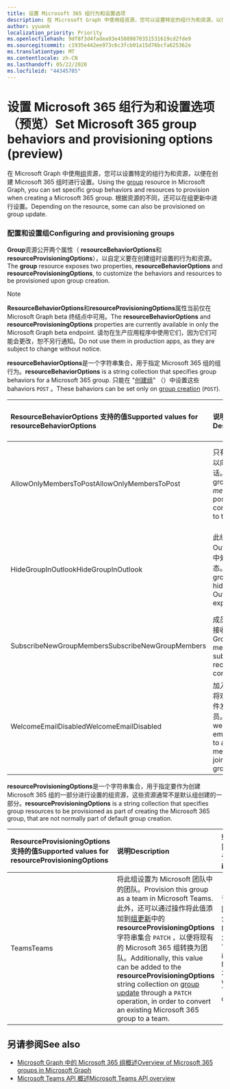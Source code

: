 ```yaml
---
title: 设置 Microsoft 365 组行为和设置选项
description: 在 Microsoft Graph 中使用组资源，您可以设置特定的组行为和资源，以便在创建 Microsoft 365 组时进行设置。
author: yyuank
localization_priority: Priority
ms.openlocfilehash: 9df8f3d4fadea93e45089870351531619cd2fde9
ms.sourcegitcommit: c1935e442ee973c6c3fcb01a15d76bcfa625362e
ms.translationtype: MT
ms.contentlocale: zh-CN
ms.lasthandoff: 05/22/2020
ms.locfileid: "44345785"
---
```

# <a name="set-microsoft-365-group-behaviors-and-provisioning-options-preview"></a><span data-ttu-id="ca204-103">设置 Microsoft 365 组行为和设置选项（预览）</span><span class="sxs-lookup"><span data-stu-id="ca204-103">Set Microsoft 365 group behaviors and provisioning options (preview)</span></span>

<span data-ttu-id="ca204-104">在 Microsoft Graph 中使用[组](/graph/api/resources/group?view=graph-rest-beta)资源，您可以设置特定的组行为和资源，以便在创建 Microsoft 365 组时进行设置。</span><span class="sxs-lookup"><span data-stu-id="ca204-104">Using the [group](/graph/api/resources/group?view=graph-rest-beta) resource in Microsoft Graph, you can set specific group behaviors and resources to provision when creating a Microsoft 365 group.</span></span> <span data-ttu-id="ca204-105">根据资源的不同，还可以在组更新中进行设置。</span><span class="sxs-lookup"><span data-stu-id="ca204-105">Depending on the resource, some can also be provisioned on group update.</span></span>

### <a name="configuring-and-provisioning-groups"></a><span data-ttu-id="ca204-106">配置和设置组</span><span class="sxs-lookup"><span data-stu-id="ca204-106">Configuring and provisioning groups</span></span>

<span data-ttu-id="ca204-107">**Group**资源公开两个属性（ **resourceBehaviorOptions**和**resourceProvisioningOptions**），以自定义要在创建组时设置的行为和资源。</span><span class="sxs-lookup"><span data-stu-id="ca204-107">The **group** resource exposes two properties, **resourceBehaviorOptions** and **resourceProvisioningOptions**, to customize the behaviors and resources to be provisioned upon group creation.</span></span> 

> [!NOTE]
> <span data-ttu-id="ca204-108">**ResourceBehaviorOptions**和**resourceProvisioningOptions**属性当前仅在 Microsoft Graph beta 终结点中可用。</span><span class="sxs-lookup"><span data-stu-id="ca204-108">The **resourceBehaviorOptions** and **resourceProvisioningOptions** properties are currently available in only the Microsoft Graph beta endpoint.</span></span> <span data-ttu-id="ca204-109">请勿在生产应用程序中使用它们，因为它们可能会更改，恕不另行通知。</span><span class="sxs-lookup"><span data-stu-id="ca204-109">Do not use them in production apps, as they are subject to change without notice.</span></span>

<span data-ttu-id="ca204-110">**resourceBehaviorOptions**是一个字符串集合，用于指定 Microsoft 365 组的组行为。</span><span class="sxs-lookup"><span data-stu-id="ca204-110">**resourceBehaviorOptions** is a string collection that specifies group behaviors for a Microsoft 365 group.</span></span> <span data-ttu-id="ca204-111">只能在 "[创建组](/graph/api/group-post-groups?view=graph-rest-beta)" （）中设置这些 bahaviors `POST` 。</span><span class="sxs-lookup"><span data-stu-id="ca204-111">These bahaviors can be set only on [group creation](/graph/api/group-post-groups?view=graph-rest-beta) (`POST`).</span></span>

| <span data-ttu-id="ca204-112">ResourceBehaviorOptions 支持的值</span><span class="sxs-lookup"><span data-stu-id="ca204-112">Supported values for resourceBehaviorOptions</span></span>   |<span data-ttu-id="ca204-113">说明</span><span class="sxs-lookup"><span data-stu-id="ca204-113">Description</span></span>|<span data-ttu-id="ca204-114">如果未设置，则为默认值</span><span class="sxs-lookup"><span data-stu-id="ca204-114">Default if not set</span></span>|
|:---------------|:--------|:-----------|
| <span data-ttu-id="ca204-115">AllowOnlyMembersToPost</span><span class="sxs-lookup"><span data-stu-id="ca204-115">AllowOnlyMembersToPost</span></span>|<span data-ttu-id="ca204-116">只有组*成员*可以向组发布对话。</span><span class="sxs-lookup"><span data-stu-id="ca204-116">Only group *members* can post conversations to the group.</span></span>|<span data-ttu-id="ca204-117">组织中的任何用户都可以向组发布对话。</span><span class="sxs-lookup"><span data-stu-id="ca204-117">Any user in the organization can post conversations to the group.</span></span>|
| <span data-ttu-id="ca204-118">HideGroupInOutlook</span><span class="sxs-lookup"><span data-stu-id="ca204-118">HideGroupInOutlook</span></span>|<span data-ttu-id="ca204-119">此组在 Outlook 体验中处于隐藏状态。</span><span class="sxs-lookup"><span data-stu-id="ca204-119">This group is hidden in Outlook experiences.</span></span>|<span data-ttu-id="ca204-120">在 Outlook 体验中，所有组都是可见且可发现的。</span><span class="sxs-lookup"><span data-stu-id="ca204-120">All groups are visible and discoverable in Outlook experiences.</span></span>|
| <span data-ttu-id="ca204-121">SubscribeNewGroupMembers</span><span class="sxs-lookup"><span data-stu-id="ca204-121">SubscribeNewGroupMembers</span></span>|<span data-ttu-id="ca204-122">成员可以订阅接收组对话。</span><span class="sxs-lookup"><span data-stu-id="ca204-122">Group members are subscribed to receive group conversations.</span></span> |<span data-ttu-id="ca204-123">组成员不接收组对话。</span><span class="sxs-lookup"><span data-stu-id="ca204-123">Group members do not receive group conversations.</span></span>|
| <span data-ttu-id="ca204-124">WelcomeEmailDisabled</span><span class="sxs-lookup"><span data-stu-id="ca204-124">WelcomeEmailDisabled</span></span>|<span data-ttu-id="ca204-125">加入组时，会将欢迎电子邮件发送到新成员。</span><span class="sxs-lookup"><span data-stu-id="ca204-125">A welcome email is sent to a new member on joining the group.</span></span>|<span data-ttu-id="ca204-126">欢迎电子邮件不会发送给新成员。</span><span class="sxs-lookup"><span data-stu-id="ca204-126">Welcome emails are not sent to new members.</span></span>|

<span data-ttu-id="ca204-127">**resourceProvisioningOptions**是一个字符串集合，用于指定要作为创建 Microsoft 365 组的一部分进行设置的组资源，这些资源通常不是默认组创建的一部分。</span><span class="sxs-lookup"><span data-stu-id="ca204-127">**resourceProvisioningOptions** is a string collection that specifies group resources to be provisioned as part of creating the Microsoft 365 group, that are not normally part of default group creation.</span></span>

| <span data-ttu-id="ca204-128">ResourceProvisioningOptions 支持的值</span><span class="sxs-lookup"><span data-stu-id="ca204-128">Supported values for resourceProvisioningOptions</span></span>   |<span data-ttu-id="ca204-129">说明</span><span class="sxs-lookup"><span data-stu-id="ca204-129">Description</span></span>| <span data-ttu-id="ca204-130">如果未设置，则为默认值</span><span class="sxs-lookup"><span data-stu-id="ca204-130">Default if not set</span></span> |
|:---------------|:--------|:------------|
| <span data-ttu-id="ca204-131">Teams</span><span class="sxs-lookup"><span data-stu-id="ca204-131">Teams</span></span>|<span data-ttu-id="ca204-132">将此组设置为 Microsoft 团队中的团队。</span><span class="sxs-lookup"><span data-stu-id="ca204-132">Provision this group as a team in Microsoft Teams.</span></span> <span data-ttu-id="ca204-133">此外，还可以通过操作将此值添加到[组更新](/graph/api/group-update?view=graph-rest-beta)中的**resourceProvisioningOptions**字符串集合 `PATCH` ，以便将现有的 Microsoft 365 组转换为团队。</span><span class="sxs-lookup"><span data-stu-id="ca204-133">Additionally, this value can be added to the **resourceProvisioningOptions** string collection on [group update](/graph/api/group-update?view=graph-rest-beta) through a `PATCH` operation, in order to convert an existing Microsoft 365 group to a team.</span></span>| <span data-ttu-id="ca204-134">该组是不带团队功能的常规 Microsoft 365 组。</span><span class="sxs-lookup"><span data-stu-id="ca204-134">The group is a regular Microsoft 365 group without Teams capabilities.</span></span>|


## <a name="see-also"></a><span data-ttu-id="ca204-135">另请参阅</span><span class="sxs-lookup"><span data-stu-id="ca204-135">See also</span></span>

- [<span data-ttu-id="ca204-136">Microsoft Graph 中的 Microsoft 365 组概述</span><span class="sxs-lookup"><span data-stu-id="ca204-136">Overview of Microsoft 365 groups in Microsoft Graph</span></span>](office365-groups-concept-overview.md)
- [<span data-ttu-id="ca204-137">Microsoft Teams API 概述</span><span class="sxs-lookup"><span data-stu-id="ca204-137">Microsoft Teams API overview</span></span>](teams-concept-overview.md)
